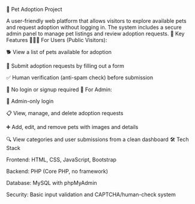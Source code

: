 🐾 Pet Adoption Project

A user-friendly web platform that allows visitors to explore available pets and request adoption without logging in. The system includes a secure admin panel to manage pet listings and review adoption requests. 🎯 Key Features 🧑‍🤝‍🧑 For Users (Public Visitors):

🐕 View a list of pets available for adoption

📄 Submit adoption requests by filling out a form

✅ Human verification (anti-spam check) before submission

🚫 No login or signup required
🔐 For Admin:

🔑 Admin-only login

📋 View, manage, and delete adoption requests

➕ Add, edit, and remove pets with images and details

🔍 View categories and user submissions from a clean dashboard
🛠️ Tech Stack

Frontend: HTML, CSS, JavaScript, Bootstrap

Backend: PHP (Core PHP, no framework)

Database: MySQL with phpMyAdmin

Security: Basic input validation and CAPTCHA/human-check system